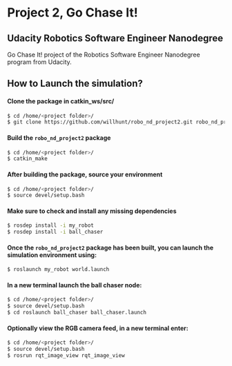 # Project 2, Go Chase It!
## Udacity Robotics Software Engineer Nanodegree
Go Chase It! project of the Robotics Software Engineer Nanodegree program from Udacity.

## How to Launch the simulation?

#### Clone the package in catkin_ws/src/
```sh
$ cd /home/<project folder>/
$ git clone https://github.com/willhunt/robo_nd_project2.git robo_nd_project2
```

#### Build the `robo_nd_project2` package
```sh
$ cd /home/<project folder>/ 
$ catkin_make
```

#### After building the package, source your environment
```sh
$ cd /home/<project folder>/
$ source devel/setup.bash
```

#### Make sure to check and install any missing dependencies
```sh
$ rosdep install -i my_robot
$ rosdep install -i ball_chaser
```

#### Once the `robo_nd_project2` package has been built, you can launch the simulation environment using:
```sh
$ roslaunch my_robot world.launch
```

#### In a new terminal launch the ball chaser node:
```sh
$ cd /home/<project folder>/
$ source devel/setup.bash
$ cd roslaunch ball_chaser ball_chaser.launch
```

#### Optionally view the RGB camera feed, in a new terminal enter:
```sh
$ cd /home/<project folder>/
$ source devel/setup.bash
$ rosrun rqt_image_view rqt_image_view  
```

